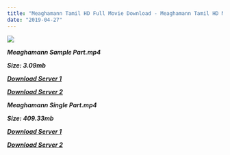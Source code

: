 ```yaml
---
title: "Meaghamann Tamil HD Full Movie Download - Meaghamann Tamil HD Movie Download"
date: "2019-04-27"
---
```


![](https://images.moviebuff.com/7fb34623-536e-4e8e-a6f2-dba137b744ba?w=1000)

**_Meaghamann Sample Part.mp4_**

**_Size: 3.09mb_**

**_[Download Server 1](http://dl2.tamilsrcg.xyz/load/2014/Meaghamann/Meaghamann{2c088f659142c0283fde3b45bf50b63be20aae7f704a2f0bf67686df6392cb2e}20(2014){2c088f659142c0283fde3b45bf50b63be20aae7f704a2f0bf67686df6392cb2e}20Lotus{2c088f659142c0283fde3b45bf50b63be20aae7f704a2f0bf67686df6392cb2e}20DVDRip{2c088f659142c0283fde3b45bf50b63be20aae7f704a2f0bf67686df6392cb2e}20HD{2c088f659142c0283fde3b45bf50b63be20aae7f704a2f0bf67686df6392cb2e}20Sample.mp4)_**

**_[Download Server 2](http://dl2.tamilsrcg.xyz/load/2014/Meaghamann/Meaghamann{2c088f659142c0283fde3b45bf50b63be20aae7f704a2f0bf67686df6392cb2e}20(2014){2c088f659142c0283fde3b45bf50b63be20aae7f704a2f0bf67686df6392cb2e}20Lotus{2c088f659142c0283fde3b45bf50b63be20aae7f704a2f0bf67686df6392cb2e}20DVDRip{2c088f659142c0283fde3b45bf50b63be20aae7f704a2f0bf67686df6392cb2e}20HD{2c088f659142c0283fde3b45bf50b63be20aae7f704a2f0bf67686df6392cb2e}20Sample.mp4)_**

**_Meaghamann Single Part.mp4_**

**_Size: 409.33mb_**

**_[Download Server 1](http://dl2.tamilsrcg.xyz/load/2014/Meaghamann/Meaghamann{2c088f659142c0283fde3b45bf50b63be20aae7f704a2f0bf67686df6392cb2e}20(2014){2c088f659142c0283fde3b45bf50b63be20aae7f704a2f0bf67686df6392cb2e}20Lotus{2c088f659142c0283fde3b45bf50b63be20aae7f704a2f0bf67686df6392cb2e}20DVDRip{2c088f659142c0283fde3b45bf50b63be20aae7f704a2f0bf67686df6392cb2e}20HD.mp4)_**

**_[Download Server 2](http://dl2.tamilsrcg.xyz/load/2014/Meaghamann/Meaghamann{2c088f659142c0283fde3b45bf50b63be20aae7f704a2f0bf67686df6392cb2e}20(2014){2c088f659142c0283fde3b45bf50b63be20aae7f704a2f0bf67686df6392cb2e}20Lotus{2c088f659142c0283fde3b45bf50b63be20aae7f704a2f0bf67686df6392cb2e}20DVDRip{2c088f659142c0283fde3b45bf50b63be20aae7f704a2f0bf67686df6392cb2e}20HD.mp4)_**
